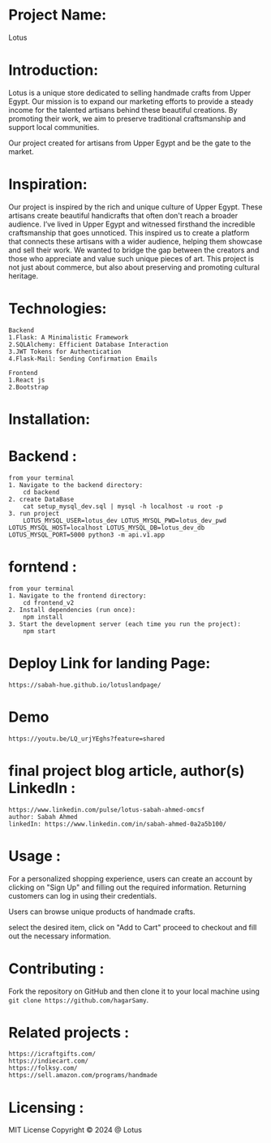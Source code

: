 # Project Name:
Lotus

# Introduction: 
Lotus is a unique store dedicated to selling handmade crafts from Upper Egypt. Our mission is to expand our marketing efforts to provide a steady income for the talented artisans behind these beautiful creations. By promoting their work, we aim to preserve traditional craftsmanship and support local communities.

Our project created for artisans from Upper Egypt and be the gate to the market.

# Inspiration:
Our project is inspired by the rich and unique culture of Upper Egypt. These artisans create beautiful handicrafts that often don't reach a broader audience.
I’ve lived in Upper Egypt and witnessed firsthand the incredible craftsmanship that goes unnoticed. This inspired us to create a platform that connects these artisans with a wider audience, helping them showcase and sell their work.
We wanted to bridge the gap between the creators and those who appreciate and value such unique pieces of art. This project is not just about commerce, but also about preserving and promoting cultural heritage.

# Technologies:
	Backend
	1.Flask: A Minimalistic Framework
	2.SQLAlchemy: Efficient Database Interaction
	3.JWT Tokens for Authentication
	4.Flask-Mail: Sending Confirmation Emails

	Frontend
	1.React js
	2.Bootstrap

# Installation:
 # Backend :
    from your terminal
    1. Navigate to the backend directory:
        cd backend
    2. create DataBase 
        cat setup_mysql_dev.sql | mysql -h localhost -u root -p
    3. run project
        LOTUS_MYSQL_USER=lotus_dev LOTUS_MYSQL_PWD=lotus_dev_pwd LOTUS_MYSQL_HOST=localhost LOTUS_MYSQL_DB=lotus_dev_db LOTUS_MYSQL_PORT=5000 python3 -m api.v1.app

 # forntend : 
    from your terminal
    1. Navigate to the frontend directory:
        cd frontend_v2
    2. Install dependencies (run once):
        npm install
    3. Start the development server (each time you run the project):
        npm start

# Deploy Link for landing Page:
    https://sabah-hue.github.io/lotuslandpage/

# Demo
    https://youtu.be/LQ_urjYEghs?feature=shared

# final project blog article, author(s) LinkedIn :
    https://www.linkedin.com/pulse/lotus-sabah-ahmed-omcsf
    author: Sabah Ahmed
    linkedIn: https://www.linkedin.com/in/sabah-ahmed-0a2a5b100/    



# Usage :
For a personalized shopping experience, users can create an account by clicking on "Sign Up" and filling out the required information. Returning customers can log in using their credentials.

Users can browse unique products of handmade crafts.

select the desired item, click on "Add to Cart" proceed to checkout and fill out the necessary information.

# Contributing :
Fork the repository on GitHub and then clone it to your local machine using 
`git clone https://github.com/hagarSamy`.


# Related projects :
    https://icraftgifts.com/
    https://indiecart.com/
    https://folksy.com/
    https://sell.amazon.com/programs/handmade

# Licensing :
MIT License
Copyright © 2024 @ Lotus
